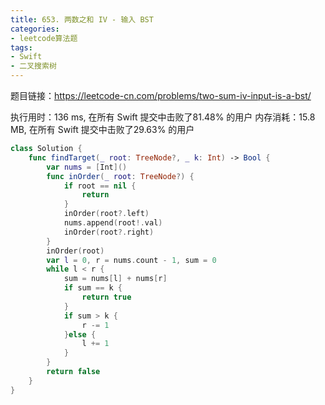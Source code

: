 ```yaml
---
title: 653. 两数之和 IV - 输入 BST
categories:
- leetcode算法题
tags:
- Swift
- 二叉搜索树
---
```


题目链接：https://leetcode-cn.com/problems/two-sum-iv-input-is-a-bst/

执行用时：136 ms, 在所有 Swift 提交中击败了81.48% 的用户
内存消耗：15.8 MB, 在所有 Swift 提交中击败了29.63% 的用户

``` swift
class Solution {
    func findTarget(_ root: TreeNode?, _ k: Int) -> Bool {
        var nums = [Int]()
        func inOrder(_ root: TreeNode?) {
            if root == nil {
                return
            }
            inOrder(root?.left)
            nums.append(root!.val)
            inOrder(root?.right)
        }
        inOrder(root)
        var l = 0, r = nums.count - 1, sum = 0
        while l < r {
            sum = nums[l] + nums[r]
            if sum == k {
                return true
            }
            if sum > k {
                r -= 1
            }else {
                l += 1
            }
        }
        return false
    }
}
```